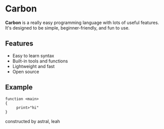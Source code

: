 # Carbon

**Carbon** is a really easy programming language with lots of useful features. It's designed to be simple, beginner-friendly, and fun to use.

## Features

* Easy to learn syntax
* Built-in tools and functions
* Lightweight and fast
* Open source

## Example

```carbon
function <main>
{
     print>"hi"
}
```

constructed by astral, leah
